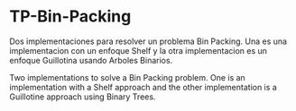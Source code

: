 # TP-Bin-Packing
Dos implementaciones para resolver un problema Bin Packing.
Una es una implementacion con un enfoque Shelf y la otra implementacion es un enfoque Guillotina usando Arboles Binarios.



Two implementations to solve a Bin Packing problem. One is an implementation with a Shelf approach and the other implementation is a Guillotine approach using Binary Trees.
